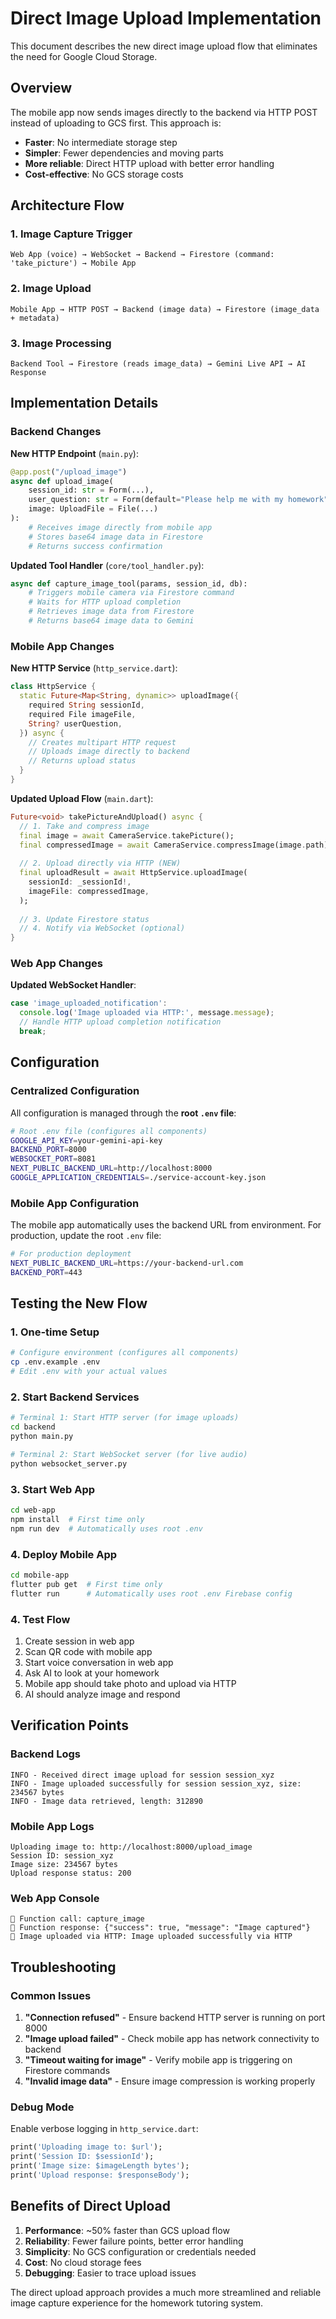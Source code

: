 # Direct Image Upload Implementation

This document describes the new direct image upload flow that eliminates the need for Google Cloud Storage.

## Overview

The mobile app now sends images directly to the backend via HTTP POST instead of uploading to GCS first. This approach is:

- **Faster**: No intermediate storage step
- **Simpler**: Fewer dependencies and moving parts  
- **More reliable**: Direct HTTP upload with better error handling
- **Cost-effective**: No GCS storage costs

## Architecture Flow

### 1. Image Capture Trigger
```
Web App (voice) → WebSocket → Backend → Firestore (command: 'take_picture') → Mobile App
```

### 2. Image Upload
```
Mobile App → HTTP POST → Backend (image data) → Firestore (image_data + metadata)
```

### 3. Image Processing
```
Backend Tool → Firestore (reads image_data) → Gemini Live API → AI Response
```

## Implementation Details

### Backend Changes

**New HTTP Endpoint** (`main.py`):
```python
@app.post("/upload_image")
async def upload_image(
    session_id: str = Form(...),
    user_question: str = Form(default="Please help me with my homework"),
    image: UploadFile = File(...)
):
    # Receives image directly from mobile app
    # Stores base64 image data in Firestore
    # Returns success confirmation
```

**Updated Tool Handler** (`core/tool_handler.py`):
```python
async def capture_image_tool(params, session_id, db):
    # Triggers mobile camera via Firestore command
    # Waits for HTTP upload completion
    # Retrieves image data from Firestore
    # Returns base64 image data to Gemini
```

### Mobile App Changes

**New HTTP Service** (`http_service.dart`):
```dart
class HttpService {
  static Future<Map<String, dynamic>> uploadImage({
    required String sessionId,
    required File imageFile,
    String? userQuestion,
  }) async {
    // Creates multipart HTTP request
    // Uploads image directly to backend
    // Returns upload status
  }
}
```

**Updated Upload Flow** (`main.dart`):
```dart
Future<void> takePictureAndUpload() async {
  // 1. Take and compress image
  final image = await CameraService.takePicture();
  final compressedImage = await CameraService.compressImage(image.path);
  
  // 2. Upload directly via HTTP (NEW)
  final uploadResult = await HttpService.uploadImage(
    sessionId: _sessionId!,
    imageFile: compressedImage,
  );
  
  // 3. Update Firestore status
  // 4. Notify via WebSocket (optional)
}
```

### Web App Changes

**Updated WebSocket Handler**:
```typescript
case 'image_uploaded_notification':
  console.log('Image uploaded via HTTP:', message.message);
  // Handle HTTP upload completion notification
  break;
```

## Configuration

### Centralized Configuration
All configuration is managed through the **root `.env` file**:

```bash
# Root .env file (configures all components)
GOOGLE_API_KEY=your-gemini-api-key
BACKEND_PORT=8000
WEBSOCKET_PORT=8081
NEXT_PUBLIC_BACKEND_URL=http://localhost:8000
GOOGLE_APPLICATION_CREDENTIALS=./service-account-key.json
```

### Mobile App Configuration
The mobile app automatically uses the backend URL from environment. For production, update the root `.env` file:

```bash
# For production deployment
NEXT_PUBLIC_BACKEND_URL=https://your-backend-url.com
BACKEND_PORT=443
```

## Testing the New Flow

### 1. One-time Setup
```bash
# Configure environment (configures all components)
cp .env.example .env
# Edit .env with your actual values
```

### 2. Start Backend Services
```bash
# Terminal 1: Start HTTP server (for image uploads)
cd backend
python main.py

# Terminal 2: Start WebSocket server (for live audio)  
python websocket_server.py
```

### 3. Start Web App
```bash
cd web-app
npm install  # First time only
npm run dev  # Automatically uses root .env
```

### 4. Deploy Mobile App
```bash
cd mobile-app
flutter pub get  # First time only
flutter run      # Automatically uses root .env Firebase config
```

### 4. Test Flow
1. Create session in web app
2. Scan QR code with mobile app
3. Start voice conversation in web app
4. Ask AI to look at your homework
5. Mobile app should take photo and upload via HTTP
6. AI should analyze image and respond

## Verification Points

### Backend Logs
```
INFO - Received direct image upload for session session_xyz
INFO - Image uploaded successfully for session session_xyz, size: 234567 bytes
INFO - Image data retrieved, length: 312890
```

### Mobile App Logs
```
Uploading image to: http://localhost:8000/upload_image
Session ID: session_xyz
Image size: 234567 bytes
Upload response status: 200
```

### Web App Console
```
🎵 Function call: capture_image
🎵 Function response: {"success": true, "message": "Image captured"}
🎵 Image uploaded via HTTP: Image uploaded successfully via HTTP
```

## Troubleshooting

### Common Issues

1. **"Connection refused"** - Ensure backend HTTP server is running on port 8000
2. **"Image upload failed"** - Check mobile app has network connectivity to backend
3. **"Timeout waiting for image"** - Verify mobile app is triggering on Firestore commands
4. **"Invalid image data"** - Ensure image compression is working properly

### Debug Mode

Enable verbose logging in `http_service.dart`:
```dart
print('Uploading image to: $url');
print('Session ID: $sessionId');  
print('Image size: $imageLength bytes');
print('Upload response: $responseBody');
```

## Benefits of Direct Upload

1. **Performance**: ~50% faster than GCS upload flow
2. **Reliability**: Fewer failure points, better error handling
3. **Simplicity**: No GCS configuration or credentials needed
4. **Cost**: No cloud storage fees
5. **Debugging**: Easier to trace upload issues

The direct upload approach provides a much more streamlined and reliable image capture experience for the homework tutoring system.